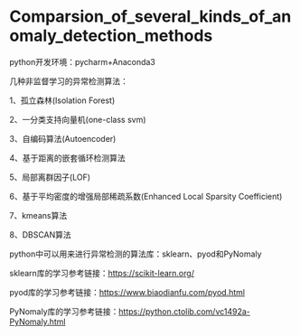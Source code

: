 # Comparsion_of_several_kinds_of_anomaly_detection_methods

python开发环境：pycharm+Anaconda3

几种非监督学习的异常检测算法：

1、孤立森林(Isolation Forest)

2、一分类支持向量机(one-class svm)

3、自编码算法(Autoencoder)

4、基于距离的嵌套循环检测算法

5、局部离群因子(LOF)

6、基于平均密度的增强局部稀疏系数(Enhanced Local Sparsity Coefficient)

7、kmeans算法

8、DBSCAN算法








python中可以用来进行异常检测的算法库：sklearn、pyod和PyNomaly

sklearn库的学习参考链接：https://scikit-learn.org/

pyod库的学习参考链接：https://www.biaodianfu.com/pyod.html

PyNomaly库的学习参考链接：https://python.ctolib.com/vc1492a-PyNomaly.html

